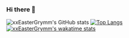 ### Hi there 👋

![xxEasterGrymm's GitHub stats](https://github-readme-stats.vercel.app/api?username=xxEasterGrymm&&hide=contribs,prs&show_icons=true&theme=merko)
[![Top Langs](https://github-readme-stats.vercel.app/api/top-langs/?username=xxEasterGrymm&hide=tex,rebol&langs_count=10&layout=compact&theme=merko)](https://github.com/anuraghazra/github-readme-stats)
[![xxEasterGrymm's wakatime stats](https://github-readme-stats.vercel.app/api/wakatime?username=xxEasterGrymm&theme=merko)](https://github.com/anuraghazra/github-readme-stats)


<!--
**xxEasterGrymm/xxEasterGrymm** is a ✨ _special_ ✨ repository because its `README.md` (this file) appears on your GitHub profile.

Here are some ideas to get you started:

- 🔭 I’m currently working on ...
- 🌱 I’m currently learning ...
- 👯 I’m looking to collaborate on ...
- 🤔 I’m looking for help with ...
- 💬 Ask me about ...
- 📫 How to reach me: ...
- 😄 Pronouns: ...
- ⚡ Fun fact: ...
-->
